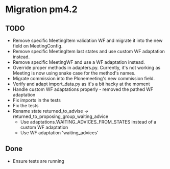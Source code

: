 # Migration pm4.2

## TODO 

- Remove specific MeetingItem validation WF and migrate it into the new field on MeetingConfig.
- Remove specific MeetingItem last states and use custom WF adaptation instead.
- Remove specific MeetingWF and use a WF adaptation instead.
- Override proper methods in adapters.py. Currently, it's not working as Meeting is now using snake case for the method's names.
- Migrate commission into the Plonemeeting's new commission field.
- Verify and adapt import_data.py as it's a bit hacky at the moment
- Handle custom WF adaptations properly - removed the pathed WF adaptation
- Fix imports in the tests
- Fix the tests
- Rename state returned_to_advise -> returned_to_proposing_group_waiting_advice
  - Use adaptations.WAITING_ADVICES_FROM_STATES instead of a custom WF adaptation
  - Use WF adaptation 'waiting_advices'


## Done 
- Ensure tests are running